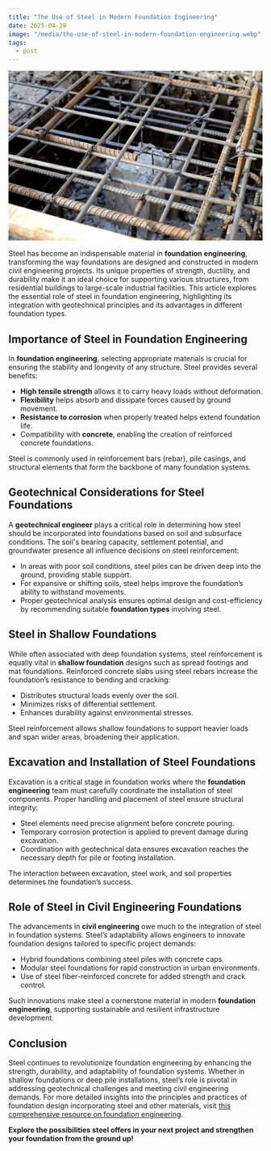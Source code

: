 ```yaml
---
title: "The Use of Steel in Modern Foundation Engineering"
date: 2025-04-29
image: "/media/the-use-of-steel-in-modern-foundation-engineering.webp"
tags:
  - post
---
```


![The Use of Steel in Modern Foundation Engineering](/media/the-use-of-steel-in-modern-foundation-engineering.webp)

Steel has become an indispensable material in **foundation engineering**, transforming the way foundations are designed and constructed in modern civil engineering projects. Its unique properties of strength, ductility, and durability make it an ideal choice for supporting various structures, from residential buildings to large-scale industrial facilities. This article explores the essential role of steel in foundation engineering, highlighting its integration with geotechnical principles and its advantages in different foundation types.

## Importance of Steel in Foundation Engineering

In **foundation engineering**, selecting appropriate materials is crucial for ensuring the stability and longevity of any structure. Steel provides several benefits:

- **High tensile strength** allows it to carry heavy loads without deformation.
- **Flexibility** helps absorb and dissipate forces caused by ground movement.
- **Resistance to corrosion** when properly treated helps extend foundation life.
- Compatibility with **concrete**, enabling the creation of reinforced concrete foundations.

Steel is commonly used in reinforcement bars (rebar), pile casings, and structural elements that form the backbone of many foundation systems.

## Geotechnical Considerations for Steel Foundations

A **geotechnical engineer** plays a critical role in determining how steel should be incorporated into foundations based on soil and subsurface conditions. The soil's bearing capacity, settlement potential, and groundwater presence all influence decisions on steel reinforcement:

- In areas with poor soil conditions, steel piles can be driven deep into the ground, providing stable support.
- For expansive or shifting soils, steel helps improve the foundation’s ability to withstand movements.
- Proper geotechnical analysis ensures optimal design and cost-efficiency by recommending suitable **foundation types** involving steel.

## Steel in Shallow Foundations

While often associated with deep foundation systems, steel reinforcement is equally vital in **shallow foundation** designs such as spread footings and mat foundations. Reinforced concrete slabs using steel rebars increase the foundation’s resistance to bending and cracking:

- Distributes structural loads evenly over the soil.
- Minimizes risks of differential settlement.
- Enhances durability against environmental stresses.

Steel reinforcement allows shallow foundations to support heavier loads and span wider areas, broadening their application.

## Excavation and Installation of Steel Foundations

Excavation is a critical stage in foundation works where the **foundation engineering** team must carefully coordinate the installation of steel components. Proper handling and placement of steel ensure structural integrity:

- Steel elements need precise alignment before concrete pouring.
- Temporary corrosion protection is applied to prevent damage during excavation.
- Coordination with geotechnical data ensures excavation reaches the necessary depth for pile or footing installation.

The interaction between excavation, steel work, and soil properties determines the foundation’s success.

## Role of Steel in Civil Engineering Foundations

The advancements in **civil engineering** owe much to the integration of steel in foundation systems. Steel’s adaptability allows engineers to innovate foundation designs tailored to specific project demands:

- Hybrid foundations combining steel piles with concrete caps.
- Modular steel foundations for rapid construction in urban environments.
- Use of steel fiber-reinforced concrete for added strength and crack control.

Such innovations make steel a cornerstone material in modern **foundation engineering**, supporting sustainable and resilient infrastructure development.

## Conclusion

Steel continues to revolutionize foundation engineering by enhancing the strength, durability, and adaptability of foundation systems. Whether in shallow foundations or deep pile installations, steel’s role is pivotal in addressing geotechnical challenges and meeting civil engineering demands. For more detailed insights into the principles and practices of foundation design incorporating steel and other materials, visit [this comprehensive resource on foundation engineering](https://newspeak.today/foundation-engineering).

**Explore the possibilities steel offers in your next project and strengthen your foundation from the ground up!**

